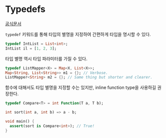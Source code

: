 # Typedefs
[공식문서](https://dart.dev/language/typedefs) 

`typedef` 키워드를 통해 타입의 별명을 지정하여 간편하게 타입을 명시할 수 있다.
```dart
typedef IntList = List<int>;
IntList il = [1, 2, 3];
```
타입 별명 역시 타입 파라미터를 가질 수 있다.
```dart
typedef ListMapper<X> = Map<X, List<X>>;
Map<String, List<String>> m1 = {}; // Verbose.
ListMapper<String> m2 = {}; // Same thing but shorter and clearer.
```

함수에 대해서도 타입 별명을 지정할 수는 있지만, inline function type을 사용하길 권장한다.
```dart
typedef Compare<T> = int Function(T a, T b);

int sort(int a, int b) => a - b;

void main() {
  assert(sort is Compare<int>); // True!
}
```
